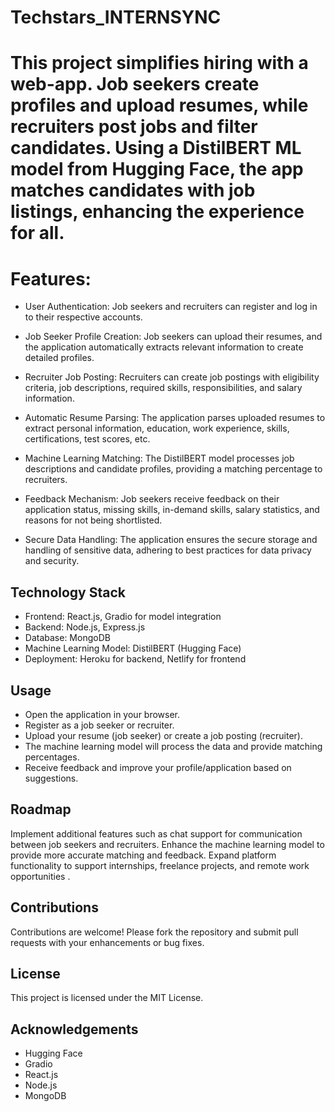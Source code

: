 # Techstars_INTERNSYNC

# This project simplifies hiring with a web-app. Job seekers create profiles and upload resumes, while recruiters post jobs and filter candidates. Using a DistilBERT ML model from Hugging Face, the app matches candidates with job listings, enhancing the experience for all.

# Features:
* User Authentication: Job seekers and recruiters can register and log in to their respective accounts.
* Job Seeker Profile Creation: Job seekers can upload their resumes, and the application automatically extracts relevant information to create detailed profiles.
* Recruiter Job Posting: Recruiters can create job postings with eligibility criteria, job descriptions, required skills, responsibilities, and salary information.

* Automatic Resume Parsing: The application parses uploaded resumes to extract personal information, education, work experience, skills, certifications, test scores, etc.
* Machine Learning Matching: The DistilBERT model processes job descriptions and candidate profiles, providing a matching percentage to recruiters.
* Feedback Mechanism: Job seekers receive feedback on their application status, missing skills, in-demand skills, salary statistics, and reasons for not being shortlisted.
* Secure Data Handling: The application ensures the secure storage and handling of sensitive data, adhering to best practices for data privacy and security.

## Technology Stack
* Frontend: React.js, Gradio for model integration
* Backend: Node.js, Express.js
* Database: MongoDB
* Machine Learning Model: DistilBERT (Hugging Face)
* Deployment: Heroku for backend, Netlify for frontend

## Usage
* Open the application in your browser.
* Register as a job seeker or recruiter.
* Upload your resume (job seeker) or create a job posting (recruiter).
* The machine learning model will process the data and provide matching percentages.
* Receive feedback and improve your profile/application based on suggestions.

## Roadmap
Implement additional features such as chat support for communication between job seekers and recruiters.
Enhance the machine learning model to provide more accurate matching and feedback.
Expand platform functionality to support internships, freelance projects, and remote work opportunities
.
## Contributions
Contributions are welcome! Please fork the repository and submit pull requests with your enhancements or bug fixes.

## License
This project is licensed under the MIT License.

## Acknowledgements
* Hugging Face
* Gradio
* React.js
* Node.js
* MongoDB

